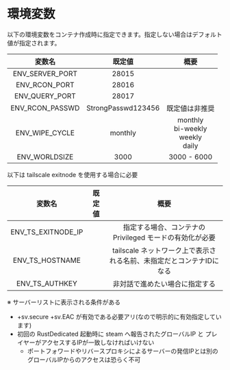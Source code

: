 # 環境変数
以下の環境変数をコンテナ作成時に指定できます。指定しない場合はデフォルト値が指定されます。

|変数名|既定値|概要|
|:-:|:-:|:-:|
|ENV_SERVER_PORT|28015||
|ENV_RCON_PORT|28016||
|ENV_QUERY_PORT|28017||
|ENV_RCON_PASSWD|StrongPasswd123456|既定値は非推奨|
|ENV_WIPE_CYCLE|monthly|monthly<br>bi-weekly<br>weekly<br>daily|
|ENV_WORLDSIZE|3000|3000 - 6000|
 
以下は tailscale exitnode を使用する場合に必要

|変数名|既定値|概要|
|:-:|:-:|:-:|
|ENV_TS_EXITNODE_IP||指定する場合、コンテナの Privileged モードの有効化が必要|
|ENV_TS_HOSTNAME||tailscale ネットワーク上で表示される名前、未指定だとコンテナIDになる|
|ENV_TS_AUTHKEY||非対話で進めたい場合に指定する|

※ サーバーリストに表示される条件がある
- +sv.secure +sv.EAC が有効である必要アリ(なので明示的に有効指定しています)
- 初回の RustDedicated 起動時に steam へ報告されたグローバルIP と プレイヤーがアクセスするIPが一致しなければいけない
  - ポートフォワードやリバースプロキシによるサーバーの発信IPとは別のグローバルIPからのアクセスは恐らく不可

